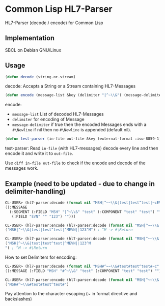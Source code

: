 # Common Lisp HL7-Parser

HL7-Parser (decode / encode) for Common Lisp

## Implementation
SBCL on Debian GNU/Linux

## Usage
```cl
(defun decode (string-or-stream)
```
decode: Accepts a String or a Stream containing HL7-Messages

```cl
(defun encode (message-list &key (delimiter "|^~\\&") (message-delimiter nil))
```
encode:
 * `message-list` List of decoded HL7-Messages
 * `delimiter` for encoding of Message
 * `message-delimiter` if true then the encoded Messages ends with a `#\Newline` if nil then no `#\Newline` is appended (default nil).


```cl
(defun test-parser (in-file out-file &key (external-format :iso-8859-1) (output-delimiters "|^~\\&"))
```
test-parser: Read `in-file` (with HL7-messages) decode every line and then encode it and write it to `out-file`.

Use `diff in-file out-file` to check if the encode and decode of the messages work.

## Example (need to be updated - due to change in delimiter-handling)
```cl
CL-USER> (hl7-parser:decode (format nil "MSH|^~~\\&|test|test^test|~cEVN||123~c~c" #\Return #\Return #\Newline ))
((:MESSAGE
  (:SEGMENT (:FIELD "MSH" "|^~\\&" "test" (:COMPONENT "test" "test") "")
   (:FIELD "EVN" "" "123") "")))

CL-USER> (hl7-parser:encode (hl7-parser:decode (format nil "MSH|^~~\\&|test|test^test|~cEVN||123~c~c" #\Return #\Return #\Newline )))
("MSH|^~\\&|test|test^test|^MEVN||123^M") ; ^M -> #\Return

CL-USER> (hl7-parser:encode (hl7-parser:decode (format nil "MSH|^~~\\&|test|test^test|~cEVN||123~c~c" #\Return #\Return #\Newline )) :message-delimiter t)
("MSH|^~\\&|test|test^test|^MEVN||123^M
") ; ^M -> #\Return
```

How to set Delimiters for encoding:
```cl
CL-USER> (hl7-parser:decode (format nil "MSH#^~~\\&#test#test^test#~c" #\Newline ))
((:MESSAGE (:FIELD "MSH" "#^~\\&" "test" (:COMPONENT "test" "test") "")))

CL-USER> (hl7-parser:encode (hl7-parser:decode (format nil "MSH|^~~\\&|test|test^test|~c" #\Newline )) :delimiter "#^~\\&")
("MSH#^~\\&#test#test^test#")
```

Pay attention to the character escaping (~ in format directive and backslashes)
